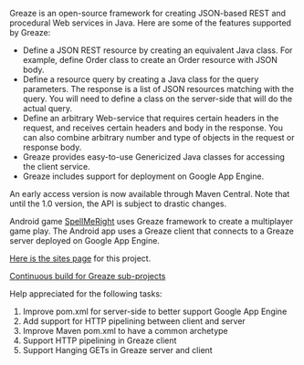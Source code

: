 Greaze is an open-source framework for creating JSON-based REST and procedural Web services in Java. Here are some of the features supported by Greaze:
  * Define a JSON REST resource by creating an equivalent Java class. For example, define Order class to create an Order resource with JSON body.
  * Define a resource query by creating a Java class for the query parameters. The response is a list of JSON resources matching with the query. You will need to define a class on the server-side that will do the actual query.
  * Define an arbitrary Web-service that requires certain headers in the request, and receives certain headers and body in the response. You can also combine arbitrary number and type of objects in the request or response body.
  * Greaze provides easy-to-use Genericized Java classes for accessing the client service.
  * Greaze includes support for deployment on Google App Engine.


An early access version is now available through Maven Central. Note that until the 1.0 version, the API is subject to drastic changes.

Android game [SpellMeRight](https://market.android.com/details?id=com.applimobile.spellmeright) uses Greaze framework to create a multiplayer game play. The Android app uses a Greaze client that connects to a Greaze server deployed on Google App Engine.

[Here is the sites page](https://sites.google.com/site/greazeproject/) for this project.

[Continuous build for Greaze sub-projects](http://continuousbuild.dyndns.org:8080/)

Help appreciated for the following tasks:

  1. Improve pom.xml for server-side to better support Google App Engine
  1. Add support for HTTP pipelining between client and server
  1. Improve Maven pom.xml to have a common archetype
  1. Support HTTP pipelining in Greaze client
  1. Support Hanging GETs in Greaze server and client